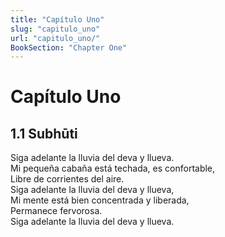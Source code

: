 ```yaml
---
title: "Capítulo Uno"
slug: "capitulo_uno"
url: "capitulo_uno/"
BookSection: "Chapter One"
---
```


# Capítulo Uno

## 1.1 Subhūti
Siga adelante la lluvia del deva y llueva.  
Mi pequeña cabaña está techada, es confortable,  
Libre de corrientes del aire.  
Siga adelante la lluvia del deva y llueva,  
Mi mente está bien concentrada y liberada,  
Permanece fervorosa.  
Siga adelante la lluvia del deva y llueva.  